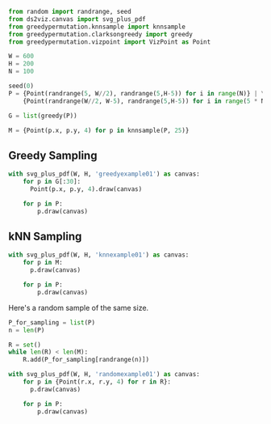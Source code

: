 ```python {cmd id="setup"}
from random import randrange, seed
from ds2viz.canvas import svg_plus_pdf
from greedypermutation.knnsample import knnsample
from greedypermutation.clarksongreedy import greedy
from greedypermutation.vizpoint import VizPoint as Point

W = 600
H = 200
N = 100

seed(0)
P = {Point(randrange(5, W//2), randrange(5,H-5)) for i in range(N)} | \
    {Point(randrange(W//2, W-5), randrange(5,H-5)) for i in range(5 * N)}

G = list(greedy(P))

M = {Point(p.x, p.y, 4) for p in knnsample(P, 25)}
```

## Greedy Sampling

```python {cmd continue="setup" output=html}
with svg_plus_pdf(W, H, 'greedyexample01') as canvas:
    for p in G[:30]:
      Point(p.x, p.y, 4).draw(canvas)

    for p in P:
        p.draw(canvas)
```


## kNN Sampling

```python {cmd continue="setup" output=html}
with svg_plus_pdf(W, H, 'knnexample01') as canvas:
    for p in M:
      p.draw(canvas)

    for p in P:
        p.draw(canvas)
```

Here's a random sample of the same size.
```python {cmd continue="setup" output=html}
P_for_sampling = list(P)
n = len(P)

R = set()
while len(R) < len(M):
    R.add(P_for_sampling[randrange(n)])

with svg_plus_pdf(W, H, 'randomexample01') as canvas:
    for p in {Point(r.x, r.y, 4) for r in R}:
      p.draw(canvas)

    for p in P:
        p.draw(canvas)
```
